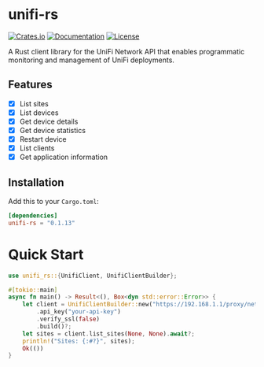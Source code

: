 # unifi-rs

[![Crates.io](https://img.shields.io/crates/v/unifi-rs)](https://crates.io/crates/unifi-rs)
[![Documentation](https://docs.rs/unifi-rs/badge.svg)](https://docs.rs/unifi-rs)
[![License](https://img.shields.io/crates/l/unifi-rs)](LICENSE)

A Rust client library for the UniFi Network API that enables programmatic monitoring and management of UniFi deployments.

## Features
- [x] List sites
- [x] List devices
- [x] Get device details
- [x] Get device statistics
- [x] Restart device
- [x] List clients
- [x] Get application information
## Installation

Add this to your `Cargo.toml`:

```toml
[dependencies]
unifi-rs = "0.1.13"
```

# Quick Start 
```rust
use unifi_rs::{UnifiClient, UnifiClientBuilder};

#[tokio::main]
async fn main() -> Result<(), Box<dyn std::error::Error>> {
    let client = UnifiClientBuilder::new("https://192.168.1.1/proxy/network/integrations")
        .api_key("your-api-key")
        .verify_ssl(false)
        .build()?;
    let sites = client.list_sites(None, None).await?;
    println!("Sites: {:#?}", sites);
    Ok(())
}
```
